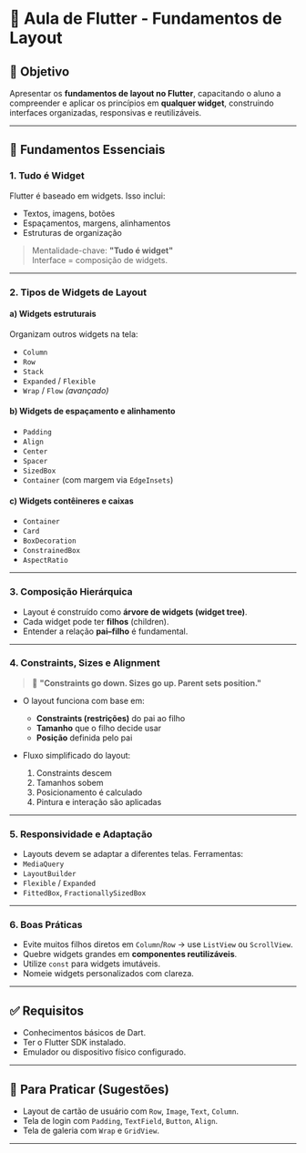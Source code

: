 # 📱 Aula de Flutter - Fundamentos de Layout

## 🎯 Objetivo
Apresentar os **fundamentos de layout no Flutter**, capacitando o aluno a compreender e aplicar os princípios em **qualquer widget**, construindo interfaces organizadas, responsivas e reutilizáveis.

---

## 🧱 Fundamentos Essenciais

### 1. Tudo é Widget
Flutter é baseado em widgets. Isso inclui:
- Textos, imagens, botões
- Espaçamentos, margens, alinhamentos
- Estruturas de organização

> Mentalidade-chave: **"Tudo é widget"**  
> Interface = composição de widgets.

---

### 2. Tipos de Widgets de Layout

#### a) **Widgets estruturais**
Organizam outros widgets na tela:
- `Column`
- `Row`
- `Stack`
- `Expanded` / `Flexible`
- `Wrap` / `Flow` *(avançado)*

#### b) **Widgets de espaçamento e alinhamento**
- `Padding`
- `Align`
- `Center`
- `Spacer`
- `SizedBox`
- `Container` (com margem via `EdgeInsets`)

#### c) **Widgets contêineres e caixas**
- `Container`
- `Card`
- `BoxDecoration`
- `ConstrainedBox`
- `AspectRatio`

---

### 3. Composição Hierárquica

- Layout é construído como **árvore de widgets (widget tree)**.
- Cada widget pode ter **filhos** (children).
- Entender a relação **pai–filho** é fundamental.

---

### 4. Constraints, Sizes e Alignment

> 📐 **"Constraints go down. Sizes go up. Parent sets position."**

- O layout funciona com base em:
  - **Constraints (restrições)** do pai ao filho
  - **Tamanho** que o filho decide usar
  - **Posição** definida pelo pai

- Fluxo simplificado do layout:
  1. Constraints descem
  2. Tamanhos sobem
  3. Posicionamento é calculado
  4. Pintura e interação são aplicadas

---

### 5. Responsividade e Adaptação

- Layouts devem se adaptar a diferentes telas.
Ferramentas:
- `MediaQuery`
- `LayoutBuilder`
- `Flexible` / `Expanded`
- `FittedBox`, `FractionallySizedBox`

---

### 6. Boas Práticas

- Evite muitos filhos diretos em `Column`/`Row` → use `ListView` ou `ScrollView`.
- Quebre widgets grandes em **componentes reutilizáveis**.
- Utilize `const` para widgets imutáveis.
- Nomeie widgets personalizados com clareza.

---

## ✅ Requisitos

- Conhecimentos básicos de Dart.
- Ter o Flutter SDK instalado.
- Emulador ou dispositivo físico configurado.

---

## 🧪 Para Praticar (Sugestões)

- Layout de cartão de usuário com `Row`, `Image`, `Text`, `Column`.
- Tela de login com `Padding`, `TextField`, `Button`, `Align`.
- Tela de galeria com `Wrap` e `GridView`.

---


